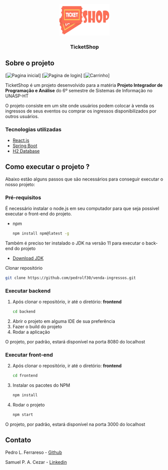 <div id="top"></div>
<!-- PROJECT LOGO -->
<br />
<div align="center">
  <a href="https://github.com/pedrolf30/venda-ingressos/tree/master/images/logo.png">
    <img src="images/logo.png" alt="Logo" width="160" height="100">
  </a>

  <h3 align="center">TicketShop</h3>
</div>

<!-- ABOUT THE PROJECT -->

## Sobre o projeto

[![Pagina inicial][home-page]]
[![Pagina de login][login-page]]
[![Carrinho][shopping-cart-page]]

TicketShop é um projeto desenvolvido para a matéria <strong>Projeto Integrador de Programação e Análise</strong> do 6º semestre de Sistemas de Informação no UNASP-HT

O projeto consiste em um site onde usuários podem colocar à venda os ingressos de seus eventos ou comprar os ingressos disponibilizados por outros usuários.

### Tecnologias utilizadas

- [React.js](https://reactjs.org/)
- [Spring Boot](https://spring.io/projects/spring-boot)
- [H2 Database](https://www.h2database.com/html/main.html)

<!-- GETTING STARTED -->

## Como executar o projeto ?

Abaixo estão alguns passos que são necessários para conseguir executar o nosso projeto:

### Pré-requisitos

É necessário instalar o node.js em seu computador para que seja possivel executar o front-end do projeto.

- npm
  ```sh
  npm install npm@latest -g
  ```

Também é preciso ter instalado o JDK na versão 11 para executar o back-end do projeto

- [Download JDK](https://www.oracle.com/java/technologies/downloads/)

Clonar repositório

```sh
git clone https://github.com/pedrolf30/venda-ingressos.git
```

### Executar backend

1. Após clonar o repositório, ir até o diretório: <strong>frontend</strong>
   ```sh
   cd backend
   ```
2. Abrir o projeto em alguma IDE de sua preferência
3. Fazer o build do projeto
4. Rodar a aplicação

O projeto, por padrão, estará disponível na porta 8080 do localhost

### Executar front-end

2. Após clonar o repositório, ir até o diretório: <strong>frontend</strong>
   ```sh
   cd frontend
   ```
3. Instalar os pacotes do NPM
   ```sh
   npm install
   ```
4. Rodar o projeto
   ```sh
   npm start
   ```

O projeto, por padrão, estará disponível na porta 3000 do localhost

## Contato

Pedro L. Ferrareso - [Github](https://github.com/pedrolf30)

Samuel P. A. Cezar - [Linkedin](https://www.linkedin.com/in/samuel-paim-araujo-cezar/)

[login-page]: https://github.com/pedrolf30/venda-ingressos/tree/master/images/login.png
[home-page]: https://github.com/pedrolf30/venda-ingressos/tree/master/images/home.png
[shopping-cart-page]: https://github.com/pedrolf30/venda-ingressos/tree/master/images/shopping-cart.png
